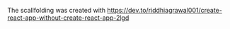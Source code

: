 The scallfolding was created with https://dev.to/riddhiagrawal001/create-react-app-without-create-react-app-2lgd